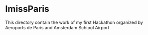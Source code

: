 # ImissParis
This directory contain the work of my first Hackathon organized by Aeroports de Paris and Amsterdam Schipol Airport
